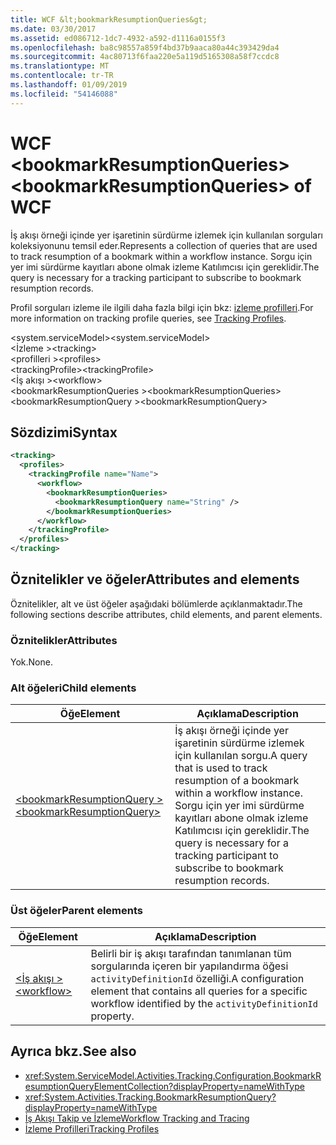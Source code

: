 ```yaml
---
title: WCF &lt;bookmarkResumptionQueries&gt;
ms.date: 03/30/2017
ms.assetid: ed086712-1dc7-4932-a592-d1116a0155f3
ms.openlocfilehash: ba8c98557a859f4bd37b9aaca80a44c393429da4
ms.sourcegitcommit: 4ac80713f6faa220e5a119d5165308a58f7ccdc8
ms.translationtype: MT
ms.contentlocale: tr-TR
ms.lasthandoff: 01/09/2019
ms.locfileid: "54146088"
---
```

# <a name="ltbookmarkresumptionqueriesgt-of-wcf"></a><span data-ttu-id="38d87-102">WCF &lt;bookmarkResumptionQueries&gt;</span><span class="sxs-lookup"><span data-stu-id="38d87-102">&lt;bookmarkResumptionQueries&gt; of WCF</span></span>
  
<span data-ttu-id="38d87-103">İş akışı örneği içinde yer işaretinin sürdürme izlemek için kullanılan sorguları koleksiyonunu temsil eder.</span><span class="sxs-lookup"><span data-stu-id="38d87-103">Represents a collection of queries that are used to track resumption of a bookmark within a workflow instance.</span></span> <span data-ttu-id="38d87-104">Sorgu için yer imi sürdürme kayıtları abone olmak izleme Katılımcısı için gereklidir.</span><span class="sxs-lookup"><span data-stu-id="38d87-104">The query is necessary for a tracking participant to subscribe to bookmark resumption records.</span></span>  
  
<span data-ttu-id="38d87-105">Profil sorguları izleme ile ilgili daha fazla bilgi için bkz: [izleme profilleri](../../../../../docs/framework/windows-workflow-foundation/tracking-profiles.md).</span><span class="sxs-lookup"><span data-stu-id="38d87-105">For more information on tracking profile queries, see [Tracking Profiles](../../../../../docs/framework/windows-workflow-foundation/tracking-profiles.md).</span></span>
  
<span data-ttu-id="38d87-106">\<system.serviceModel></span><span class="sxs-lookup"><span data-stu-id="38d87-106">\<system.serviceModel></span></span>  
<span data-ttu-id="38d87-107">\<İzleme ></span><span class="sxs-lookup"><span data-stu-id="38d87-107">\<tracking></span></span>  
<span data-ttu-id="38d87-108">\<profilleri ></span><span class="sxs-lookup"><span data-stu-id="38d87-108">\<profiles></span></span>  
<span data-ttu-id="38d87-109">\<trackingProfile></span><span class="sxs-lookup"><span data-stu-id="38d87-109">\<trackingProfile></span></span>  
<span data-ttu-id="38d87-110">\<İş akışı ></span><span class="sxs-lookup"><span data-stu-id="38d87-110">\<workflow></span></span>  
<span data-ttu-id="38d87-111">\<bookmarkResumptionQueries ></span><span class="sxs-lookup"><span data-stu-id="38d87-111">\<bookmarkResumptionQueries></span></span>  
<span data-ttu-id="38d87-112">\<bookmarkResumptionQuery ></span><span class="sxs-lookup"><span data-stu-id="38d87-112">\<bookmarkResumptionQuery></span></span>  
  
## <a name="syntax"></a><span data-ttu-id="38d87-113">Sözdizimi</span><span class="sxs-lookup"><span data-stu-id="38d87-113">Syntax</span></span>  
  
```xml  
<tracking>
  <profiles>
    <trackingProfile name="Name">
      <workflow>
        <bookmarkResumptionQueries>
          <bookmarkResumptionQuery name="String" />
        </bookmarkResumptionQueries>
      </workflow>
    </trackingProfile>
  </profiles>
</tracking>
```  
  
## <a name="attributes-and-elements"></a><span data-ttu-id="38d87-114">Öznitelikler ve öğeler</span><span class="sxs-lookup"><span data-stu-id="38d87-114">Attributes and elements</span></span>  
  
<span data-ttu-id="38d87-115">Öznitelikler, alt ve üst öğeler aşağıdaki bölümlerde açıklanmaktadır.</span><span class="sxs-lookup"><span data-stu-id="38d87-115">The following sections describe attributes, child elements, and parent elements.</span></span>  
  
### <a name="attributes"></a><span data-ttu-id="38d87-116">Öznitelikler</span><span class="sxs-lookup"><span data-stu-id="38d87-116">Attributes</span></span>  
  
<span data-ttu-id="38d87-117">Yok.</span><span class="sxs-lookup"><span data-stu-id="38d87-117">None.</span></span>  
  
### <a name="child-elements"></a><span data-ttu-id="38d87-118">Alt öğeleri</span><span class="sxs-lookup"><span data-stu-id="38d87-118">Child elements</span></span>  
  
|<span data-ttu-id="38d87-119">Öğe</span><span class="sxs-lookup"><span data-stu-id="38d87-119">Element</span></span>|<span data-ttu-id="38d87-120">Açıklama</span><span class="sxs-lookup"><span data-stu-id="38d87-120">Description</span></span>|  
|-------------|-----------------|  
|[<span data-ttu-id="38d87-121">\<bookmarkResumptionQuery ></span><span class="sxs-lookup"><span data-stu-id="38d87-121">\<bookmarkResumptionQuery></span></span>](bookmarkresumptionquery-of-wcf.md)|<span data-ttu-id="38d87-122">İş akışı örneği içinde yer işaretinin sürdürme izlemek için kullanılan sorgu.</span><span class="sxs-lookup"><span data-stu-id="38d87-122">A query that is used to track resumption of a bookmark within a workflow instance.</span></span> <span data-ttu-id="38d87-123">Sorgu için yer imi sürdürme kayıtları abone olmak izleme Katılımcısı için gereklidir.</span><span class="sxs-lookup"><span data-stu-id="38d87-123">The query is necessary for a tracking participant to subscribe to bookmark resumption records.</span></span>|  
  
### <a name="parent-elements"></a><span data-ttu-id="38d87-124">Üst öğeler</span><span class="sxs-lookup"><span data-stu-id="38d87-124">Parent elements</span></span>  
  
|<span data-ttu-id="38d87-125">Öğe</span><span class="sxs-lookup"><span data-stu-id="38d87-125">Element</span></span>|<span data-ttu-id="38d87-126">Açıklama</span><span class="sxs-lookup"><span data-stu-id="38d87-126">Description</span></span>|  
|-------------|-----------------|  
|[<span data-ttu-id="38d87-127">\<İş akışı ></span><span class="sxs-lookup"><span data-stu-id="38d87-127">\<workflow></span></span>](../../../../../docs/framework/configure-apps/file-schema/windows-workflow-foundation/workflow.md)|<span data-ttu-id="38d87-128">Belirli bir iş akışı tarafından tanımlanan tüm sorgularında içeren bir yapılandırma öğesi `activityDefinitionId` özelliği.</span><span class="sxs-lookup"><span data-stu-id="38d87-128">A configuration element that contains all queries for a specific workflow identified by the `activityDefinitionId` property.</span></span>|  
  
## <a name="see-also"></a><span data-ttu-id="38d87-129">Ayrıca bkz.</span><span class="sxs-lookup"><span data-stu-id="38d87-129">See also</span></span>

- <xref:System.ServiceModel.Activities.Tracking.Configuration.BookmarkResumptionQueryElementCollection?displayProperty=nameWithType> 
- <xref:System.Activities.Tracking.BookmarkResumptionQuery?displayProperty=nameWithType>       
- [<span data-ttu-id="38d87-130">İş Akışı Takip ve İzleme</span><span class="sxs-lookup"><span data-stu-id="38d87-130">Workflow Tracking and Tracing</span></span>](../../../../../docs/framework/windows-workflow-foundation/workflow-tracking-and-tracing.md)  
- [<span data-ttu-id="38d87-131">İzleme Profilleri</span><span class="sxs-lookup"><span data-stu-id="38d87-131">Tracking Profiles</span></span>](../../../../../docs/framework/windows-workflow-foundation/tracking-profiles.md)
